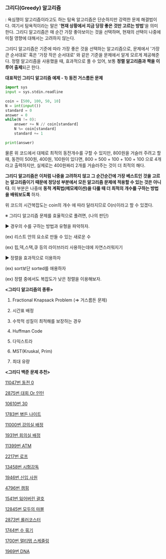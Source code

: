 ### **그리디(Greedy) 알고리즘**

: 욕심쟁이 알고리즘이라고도 하는 탐욕 알고리즘은 단순하지만 강력한 문제 해결법이다. 여기서 탐욕적이라는 말은 '**현재 상황에서 지금 당장 좋은 것만 고르는 방법**'을 의미한다. 그리디 알고리즘은 매 순간 가장 좋아보이는 것을 선택하며, 현재의 선택이 나중에 미칠 영향에 대해서는 고려하지 않는다.

그리디 알고리즘은 기준에 따라 가장 좋은 것을 선택하는 알고리즘으로, 문제에서 '가장 큰 순서대로' 혹은 '가장 작은 순서대로' 와 같은 기준을 문제에서 알게 모르게 제공해준다. 정렬 알고리즘을 사용했을 때, 효과적으로 풀 수 있어, 보통 **정렬 알고리즘과 짝을 이루어 출제**되곤 한다.

**대표적인 그리디 알고리즘 예제 - 1) 동전 거스름돈 문제**

```python
import sys
input = sys.stdin.readline
 
coin = [500, 100, 50, 10]
N = int(input())
standard = 0
answer = 0
while(N != 0):
    answer += N // coin[standard]
    N %= coin[standard]
    standard += 1
 
print(answer)
```

물론 위 코드에서 대체로 최적의 동전개수를 구할 수 있지만, 800원을 거슬러 주려고 할 때, 동전이 500원, 400원, 100원이 있다면, 800 = 500 + 100 + 100 + 100 으로 4개라고 출력하지만, 실제로는 400원짜리 2개를 거슬러주는 것이 더 최적의 해다.

**그리디 알고리즘은 이처럼 나중을 고려하지 않고 그 순간순간에 가장 베스트인 것을 고르는 알고리즘이기 때문에 정당성 부분에서 모든 알고리즘 문제에 적용할 수 있는 것은 아니다**. 이 부분은 나중에 **동적 계획법(메모제이션)을 다룰 때 더 최적의 개수를 구하는 방법을 배워보도록** 하자.

위 코드의 시간복잡도는 coin의 개수 에 따라 달라지므로 O(n)이라고 할 수 있겠다.

※ 그리디 알고리즘 문제를 효율적으로 풀려면, (나의 판단)

▶ 경우의 수를 구하는 방법과 유형을 파악하자.

(ex) 리스트 안의 요소로 만들 수 있는 새로운 수

(ex) 힙,덱,스택,큐 등의 라이브러리 사용하는데에 자연스러워지기

▶ 정렬을 효과적으로 이용하자

(ex) sort보단 sorted를 애용하자

(ex) 정렬 중에서도 복잡도가 낮은 정렬을 이용해보자.

**<그리디 알고리즘의 종류>**

1. Fractional Knapsack Problem (=> 거스름돈 문제)

2. 시간표 배정

3. 수학적 성질이 최적해를 보장하는 경우

4. Huffman Code

5. 다익스트라

6. MST(Kruskal, Prim)

7. 최대 유량

**<그리디 백준 문제 추천>**

[11047번 동전 0](https://www.acmicpc.net/problem/11047)

[2875번 대회 Or 인턴](https://www.acmicpc.net/problem/2875)

[10610번 30](https://www.acmicpc.net/problem/10610)

[1783번 병든 나이트](https://www.acmicpc.net/problem/1783)

[11000번 강의실 배정](https://www.acmicpc.net/problem/11000)

[1931번 회의실 배정](https://www.acmicpc.net/problem/1931)

[11399번 ATM](https://www.acmicpc.net/problem/11399)

[2217번 로프](https://www.acmicpc.net/problem/2217)

[13458번 시험감독](https://www.acmicpc.net/problem/13458)

[1946번 신입 사원](https://www.acmicpc.net/problem/1946)

[4796번 캠핑](https://www.acmicpc.net/problem/4796)

[1541번 잃어버린 괄호](https://www.acmicpc.net/problem/1541)

[12845번 모두의 마블](https://www.acmicpc.net/problem/12845)

[2873번 롤러코스터](https://www.acmicpc.net/problem/2873)

[1744번 수 묶기](https://www.acmicpc.net/problem/1744)

[1700번 멀티탭 스케줄링](https://www.acmicpc.net/problem/1700)

[1969번 DNA](https://www.acmicpc.net/problem/1969)

